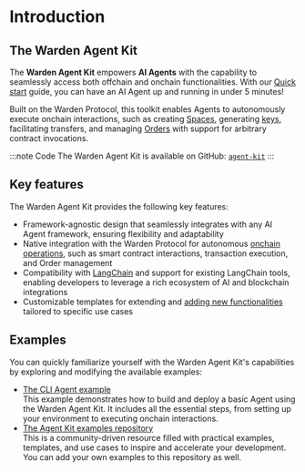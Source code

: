 ﻿---
sidebar_position: 1
---

# Introduction

## The Warden Agent Kit

The **Warden Agent Kit** empowers **AI Agents** with the capability to seamlessly access both offchain and onchain functionalities. With our [Quick start](quick-start) guide, you can have an AI Agent up and running in under 5 minutes!

Built on the Warden Protocol, this toolkit enables Agents to autonomously execute onchain interactions, such as creating [Spaces](/learn/glossary#space), generating [keys](/learn/glossary#key), facilitating transfers, and managing [Orders](/learn/glossary#order) with support for arbitrary contract invocations.

:::note Code
The Warden Agent Kit is available on GitHub: [`agent-kit`](https://github.com/warden-protocol/agent-kit)
:::

## Key features

The Warden Agent Kit provides the following key features:

- Framework-agnostic design that seamlessly integrates with any AI Agent framework, ensuring flexibility and adaptability
- Native integration with the Warden Protocol for autonomous [onchain operations](agent-actions), such as smart contract interactions, transaction execution, and Order management
- Compatibility with [LangChain](add-agent-capabilities#incorporate-langchain-tools) and support for existing LangChain tools, enabling developers to leverage a rich ecosystem of AI and blockchain integrations
- Customizable templates for extending and [adding new functionalities](add-agent-capabilities#add-a-custom-tool) tailored to specific use cases

## Examples

You can quickly familiarize yourself with the Warden Agent Kit's capabilities by exploring and modifying the available examples:

- [The CLI Agent example](/build-an-agent/warden-agent-kit/cli-agent-example)  
  This example demonstrates how to build and deploy a basic Agent using the Warden Agent Kit. It includes all the essential steps, from setting up your environment to executing onchain interactions.
- [The Agent Kit examples repository](https://github.com/warden-protocol/agent-kit-examples)  
  This is a community-driven resource filled with practical examples, templates, and use cases to inspire and accelerate your development. You can add your own examples to this repository as well.
